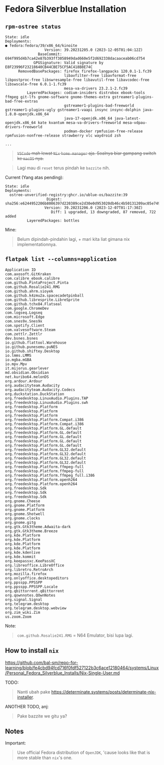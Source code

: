 # Fedora Silverblue Installation

## `rpm-ostree status`

```
State: idle
Deployments:
● fedora:fedora/39/x86_64/kinoite
                  Version: 39.20231205.0 (2023-12-05T01:04:12Z)
               BaseCommit: 694f995d4b7ca42e87b393ff3058949dad660e5f2d692338dacaaceab06cd754
             GPGSignature: Valid signature by E8F23996F23218640CB44CBE75CF5AC418B8E74C
      RemovedBasePackages: firefox firefox-langpacks 120.0.1-1.fc39
                           libavfilter-free libavformat-free libpostproc-free libswresample-free libavutil-free libavcodec-free libswscale-free 6.0.1-1.fc39
                           mesa-va-drivers 23.2.1-2.fc39
          LayeredPackages: codium-insiders distrobox ebook-tools ffmpeg git-lfs gnome-software gnome-themes-extra gstreamer1-plugins-bad-free-extras
                           gstreamer1-plugins-bad-freeworld gstreamer1-plugins-ugly gstreamer1-vaapi insync insync-dolphin java-1.8.0-openjdk.x86_64
                           java-17-openjdk.x86_64 java-latest-openjdk.x86_64 kate kvantum mesa-va-drivers-freeworld mesa-vdpau-drivers-freeworld
                           podman-docker rpmfusion-free-release rpmfusion-nonfree-release strawberry vlc waydroid zsh

...
```

> ~~`VSCode` mah lewat `Nix` `home-manager` aja. Soalnya biar gampang switch ke `macOS` nya.~~

> Lagi mau di `reset` terus pindah ke `bazzite` nih.

Current (Yang atas pending):

```
State: idle
Deployments:
  ostree-unverified-registry:ghcr.io/ublue-os/bazzite:39
                   Digest: sha256:e6244952206b8006397d220389ce2d30e0d953020db46c4b50131209ac05e749
                  Version: 39.20231206.0 (2023-12-07T01:17:30Z)
                     Diff: 1 upgraded, 13 downgraded, 87 removed, 722 added
          LayeredPackages: bottles
```

Mine:
> Belum dipindah-pindahin lagi, + mari kita liat gimana nix implementationnya.

## `flatpak list --columns=application`

```
Application ID
com.axosoft.GitKraken
com.calibre_ebook.calibre
com.github.PintaProject.Pinta
com.github.Rosalie241.RMG
com.github.ahrm.sioyek
com.github.k4zmu2a.spacecadetpinball
com.github.libresprite.LibreSprite
com.github.tchx84.Flatseal
com.google.ChromeDev
com.logseq.Logseq
com.microsoft.Edge
com.snes9x.Snes9x
com.spotify.Client
com.valvesoftware.Steam
com.zettlr.Zettlr
dev.bsnes.bsnes
io.github.flattool.Warehouse
io.github.punesemu.puNES
io.github.shiftey.Desktop
io.lmms.LMMS
io.mgba.mGBA
io.mpv.Mpv
it.mijorus.gearlever
md.obsidian.Obsidian
net.kuribo64.melonDS
org.ardour.Ardour
org.audacityteam.Audacity
org.audacityteam.Audacity.Codecs
org.duckstation.DuckStation
org.freedesktop.LinuxAudio.Plugins.TAP
org.freedesktop.LinuxAudio.Plugins.swh
org.freedesktop.Platform
org.freedesktop.Platform
org.freedesktop.Platform
org.freedesktop.Platform.Compat.i386
org.freedesktop.Platform.Compat.i386
org.freedesktop.Platform.GL.default
org.freedesktop.Platform.GL.default
org.freedesktop.Platform.GL.default
org.freedesktop.Platform.GL.default
org.freedesktop.Platform.GL.default
org.freedesktop.Platform.GL32.default
org.freedesktop.Platform.GL32.default
org.freedesktop.Platform.GL32.default
org.freedesktop.Platform.GL32.default
org.freedesktop.Platform.ffmpeg-full
org.freedesktop.Platform.ffmpeg-full
org.freedesktop.Platform.ffmpeg_full.i386
org.freedesktop.Platform.openh264
org.freedesktop.Platform.openh264
org.freedesktop.Sdk
org.freedesktop.Sdk
org.freedesktop.Sdk
org.gnome.Cheese
org.gnome.Platform
org.gnome.Platform
org.gnome.Shotwell
org.gnome.clocks
org.gnome.gitg
org.gtk.Gtk3theme.Adwaita-dark
org.gtk.Gtk3theme.Breeze
org.kde.Platform
org.kde.Platform
org.kde.Platform
org.kde.Platform
org.kde.kdenlive
org.kde.kommit
org.keepassxc.KeePassXC
org.libreoffice.LibreOffice
org.libretro.RetroArch
org.mozilla.firefox
org.onlyoffice.desktopeditors
org.ppsspp.PPSSPP
org.ppsspp.PPSSPP.Locale
org.qbittorrent.qBittorrent
org.qownnotes.QOwnNotes
org.signal.Signal
org.telegram.desktop
org.telegram.desktop.webview
org.zim_wiki.Zim
us.zoom.Zoom
```

Note:
> `com.github.Rosalie241.RMG` = N64 Emulator, bisi lupa lagi.

## How to install `nix`

https://github.com/bal-sm/repo-for-learning/blob/fe4cbd94fcd716f0fdf527122b3c6ace12180464/systems/Linux/Personal_Fedora_Silverblue_Installs/Nix-Single-User.md

TODO:
> Nanti ubah pake https://determinate.systems/posts/determinate-nix-installer.

ANOTHER TODO, anj:
> Pake bazzite we gitu ya?

## Notes

Important:
> Use official Fedora distribution of `OpenJDK`, 'cause looks like that is more stable than `nix`'s one.
